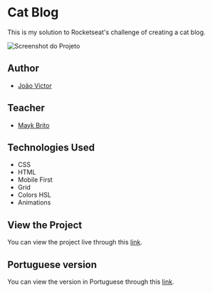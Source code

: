 # Cat Blog

This is my solution to Rocketseat's challenge of creating a cat blog.

![Screenshot do Projeto](https://imgur.com/ngMXHxm.png)

## Author

- [João Victor](https://github.com/Vitinho163)

## Teacher

- [Mayk Brito](https://github.com/maykbrito)

## Technologies Used

- CSS
- HTML
- Mobile First
- Grid
- Colors HSL
- Animations

## View the Project

You can view the project live through this [link](https://vitinho163.github.io/cat-blog/).


## Portuguese version

You can view the version in Portuguese through this [link](https://github.com/Vitinho163/blog-de-gatos/).